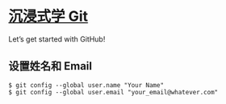 # [沉浸式学 Git](http://igit.linuxtoy.org/contents.html)
Let’s get started with GitHub!

## 设置姓名和 Email
```
$ git config --global user.name "Your Name"
$ git config --global user.email "your_email@whatever.com"
```
